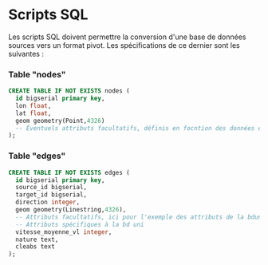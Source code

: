 # Scripts SQL

Les scripts SQL doivent permettre la conversion d'une base de données sources vers un format pivot.
Les spécifications de ce dernier sont les suivantes :

### Table "nodes"

```sql
CREATE TABLE IF NOT EXISTS nodes (
  id bigserial primary key,
  lon float,
  lat float,
  geom geometry(Point,4326)
  -- Éventuels attributs facultatifs, définis en focntion des données en entrée
);
```

### Table "edges"

```sql
CREATE TABLE IF NOT EXISTS edges (
  id bigserial primary key,
  source_id bigserial,
  target_id bigserial,
  direction integer,
  geom geometry(Linestring,4326),
  -- Attributs facultatifs, ici pour l'exemple des attributs de la bduni
  -- Attributs spécifiques à la bd uni
  vitesse_moyenne_vl integer,
  nature text,
  cleabs text
);
```
